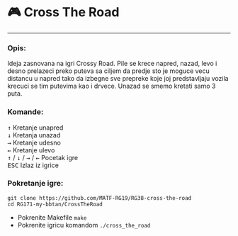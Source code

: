 # :video_game: Cross The Road
---

### Opis:
Ideja zasnovana na igri Crossy Road. Pile se krece napred, nazad, levo i desno prelazeci preko puteva sa ciljem da predje sto je moguce vecu distancu u napred tako da izbegne sve prepreke koje joj predstavljaju vozila krecuci se tim putevima kao i drvece. Unazad se smemo kretati samo 3 puta.

### Komande:
<kbd>↑</kbd> Kretanje unapred <br>
<kbd>↓</kbd> Kretanja unazad <br>
<kbd>→</kbd> Kretanje udesno <br>
<kbd>←</kbd> Kretanje ulevo <br>
<kbd>↑</kbd> / <kbd>↓</kbd> / <kbd>→</kbd> / <kbd>←</kbd> Pocetak igre <br>
<kbd>ESC</kbd> Izlaz iz igrice

### Pokretanje igre:
```shell
git clone https://github.com/MATF-RG19/RG38-cross-the-road
cd RG171-my-bbtan/CrossTheRoad
```
* Pokrenite Makefile `make` <br>
* Pokrenite igricu komandom `./cross_the_road`
